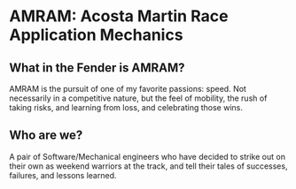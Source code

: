 # AMRAM: Acosta Martin Race Application Mechanics

## What in the Fender is AMRAM? 

AMRAM is the pursuit of one of my favorite passions: speed. Not necessarily in a competitive nature, but the feel of mobility, the rush of 
taking risks, and learning from loss, and celebrating those wins. 

## Who are we? 

A pair of Software/Mechanical engineers who have decided to strike out on their own as weekend warriors at the track, and tell their tales
of successes, failures, and lessons learned. 
